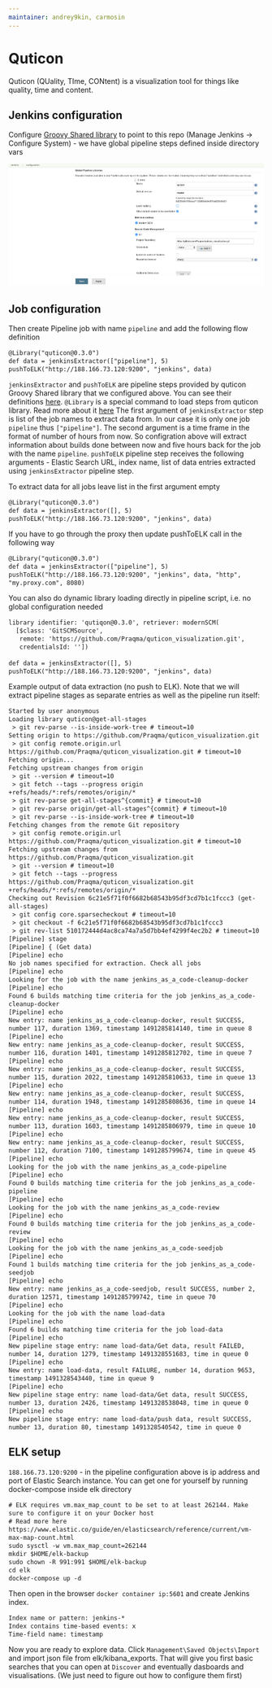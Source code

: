 ```yaml
---
maintainer: andrey9kin, carmosin
---
```

# Quticon
Quticon (QUality, TIme, CONtent) is a visualization tool for things like quality, time and content.

## Jenkins configuration

Configure [Groovy Shared library](https://jenkins.io/doc/book/pipeline/shared-libraries/) to point to this repo (Manage Jenkins -> Configure System) - we have global pipeline steps defined inside directory vars

![Config example](docs/config.png)

## Job configuration

Then create Pipeline job with name `pipeline` and add the following flow definition

```
@Library("quticon@0.3.0")
def data = jenkinsExtractor(["pipeline"], 5)
pushToELK("http://188.166.73.120:9200", "jenkins", data)
```

`jenkinsExtractor` and `pushToELK` are pipeline steps provided by quticon Groovy Shared library that we configured above. You can see their definitions [here](vars). `@Library` is a special command to load steps from quticon library. Read more about it [here](https://jenkins.io/doc/book/pipeline/shared-libraries/#using-libraries)
The first argument of `jenkinsExtractor` step is list of the job names to extract data from. In our case it is only one job `pipeline` thus `["pipeline"]`. The second argument is a time frame in the format of number of hours from now. So configration above will extract information about builds done between now and five hours back for the job with the name `pipeline`.
`pushToELK` pipeline step receives the following arguments - Elastic Search URL, index name, list of data entries extracted using `jenkinsExtractor` pipeline step.

To extract data for all jobs leave list in the first argument empty

```
@Library("quticon@0.3.0")
def data = jenkinsExtractor([], 5)
pushToELK("http://188.166.73.120:9200", "jenkins", data)
```

If you have to go through the proxy then update pushToELK call in the following way

```
@Library("quticon@0.3.0")
def data = jenkinsExtractor(["pipeline"], 5)
pushToELK("http://188.166.73.120:9200", "jenkins", data, "http", "my.proxy.com", 8080)
```

You can also do dynamic library loading directly in pipeline script, i.e. no global configuration needed

```
library identifier: 'qutiqon@0.3.0', retriever: modernSCM(
  [$class: 'GitSCMSource',
   remote: 'https://github.com/Praqma/quticon_visualization.git',
   credentialsId: ''])

def data = jenkinsExtractor([], 5)
pushToELK("http://188.166.73.120:9200", "jenkins", data)
```

Example output of data extraction (no push to ELK). Note that we will extract pipeline stages as separate entries as well as the pipeline run itself:

```
Started by user anonymous
Loading library quticon@get-all-stages
 > git rev-parse --is-inside-work-tree # timeout=10
Setting origin to https://github.com/Praqma/quticon_visualization.git
 > git config remote.origin.url https://github.com/Praqma/quticon_visualization.git # timeout=10
Fetching origin...
Fetching upstream changes from origin
 > git --version # timeout=10
 > git fetch --tags --progress origin +refs/heads/*:refs/remotes/origin/*
 > git rev-parse get-all-stages^{commit} # timeout=10
 > git rev-parse origin/get-all-stages^{commit} # timeout=10
 > git rev-parse --is-inside-work-tree # timeout=10
Fetching changes from the remote Git repository
 > git config remote.origin.url https://github.com/Praqma/quticon_visualization.git # timeout=10
Fetching upstream changes from https://github.com/Praqma/quticon_visualization.git
 > git --version # timeout=10
 > git fetch --tags --progress https://github.com/Praqma/quticon_visualization.git +refs/heads/*:refs/remotes/origin/*
Checking out Revision 6c21e5f71f0f6682b68543b95df3cd7b1c1fccc3 (get-all-stages)
 > git config core.sparsecheckout # timeout=10
 > git checkout -f 6c21e5f71f0f6682b68543b95df3cd7b1c1fccc3
 > git rev-list 510172444d4ac8ca74a7a5d7bb4ef4299f4ec2b2 # timeout=10
[Pipeline] stage
[Pipeline] { (Get data)
[Pipeline] echo
No job names specified for extraction. Check all jobs
[Pipeline] echo
Looking for the job with the name jenkins_as_a_code-cleanup-docker
[Pipeline] echo
Found 6 builds matching time criteria for the job jenkins_as_a_code-cleanup-docker
[Pipeline] echo
New entry: name jenkins_as_a_code-cleanup-docker, result SUCCESS, number 117, duration 1369, timestamp 1491285814140, time in queue 8
[Pipeline] echo
New entry: name jenkins_as_a_code-cleanup-docker, result SUCCESS, number 116, duration 1401, timestamp 1491285812702, time in queue 7
[Pipeline] echo
New entry: name jenkins_as_a_code-cleanup-docker, result SUCCESS, number 115, duration 2022, timestamp 1491285810633, time in queue 13
[Pipeline] echo
New entry: name jenkins_as_a_code-cleanup-docker, result SUCCESS, number 114, duration 1948, timestamp 1491285808636, time in queue 14
[Pipeline] echo
New entry: name jenkins_as_a_code-cleanup-docker, result SUCCESS, number 113, duration 1603, timestamp 1491285806979, time in queue 10
[Pipeline] echo
New entry: name jenkins_as_a_code-cleanup-docker, result SUCCESS, number 112, duration 7100, timestamp 1491285799674, time in queue 45
[Pipeline] echo
Looking for the job with the name jenkins_as_a_code-pipeline
[Pipeline] echo
Found 0 builds matching time criteria for the job jenkins_as_a_code-pipeline
[Pipeline] echo
Looking for the job with the name jenkins_as_a_code-review
[Pipeline] echo
Found 0 builds matching time criteria for the job jenkins_as_a_code-review
[Pipeline] echo
Looking for the job with the name jenkins_as_a_code-seedjob
[Pipeline] echo
Found 1 builds matching time criteria for the job jenkins_as_a_code-seedjob
[Pipeline] echo
New entry: name jenkins_as_a_code-seedjob, result SUCCESS, number 2, duration 12571, timestamp 1491285799742, time in queue 70
[Pipeline] echo
Looking for the job with the name load-data
[Pipeline] echo
Found 6 builds matching time criteria for the job load-data
[Pipeline] echo
New pipeline stage entry: name load-data/Get data, result FAILED, number 14, duration 1279, timestamp 1491328551683, time in queue 0
[Pipeline] echo
New entry: name load-data, result FAILURE, number 14, duration 9653, timestamp 1491328543440, time in queue 9
[Pipeline] echo
New pipeline stage entry: name load-data/Get data, result SUCCESS, number 13, duration 2426, timestamp 1491328538048, time in queue 0
[Pipeline] echo
New pipeline stage entry: name load-data/push data, result SUCCESS, number 13, duration 80, timestamp 1491328540542, time in queue 0
```

## ELK setup

`188.166.73.120:9200` - in the pipeline configuration above is ip address and port of Elastic Search instance. You can get one for yourself by running docker-compose inside elk directory

```
# ELK requires vm.max_map_count to be set to at least 262144. Make sure to configure it on your Docker host
# Read more here https://www.elastic.co/guide/en/elasticsearch/reference/current/vm-max-map-count.html
sudo sysctl -w vm.max_map_count=262144
mkdir $HOME/elk-backup
sudo chown -R 991:991 $HOME/elk-backup
cd elk
docker-compose up -d
```

Then open in the browser `docker container ip:5601` and create Jenkins index.

```
Index name or pattern: jenkins-*
Index contains time-based events: x
Time-field name: timestamp
```

Now you are ready to explore data. Click `Management\Saved Objects\Import` and import json file from elk/kibana_exports.
That will give you first basic searches that you can open at `Discover` and eventually dasboards and visualisations. (We just need to figure out how to configure them first)

